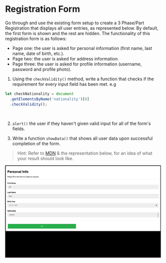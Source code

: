 # Registration Form

Go through and use the existing form setup to create a 3 Phase/Part Registration that displays all user entries, as represented below. By default, the first form is shown and the rest are hidden.
The functionality of this registration form is as follows:

- Page one: the user is asked for personal information (first name, last name, date of birth, etc.).
- Page two: the user is asked for address information.
- Page three: the user is asked for profile information (username, password and profile photo).

1. Using the `checkValidity()` method, write a function that checks if the requirement for every input field has been met. e.g

```javascript
let checkNationality = document
  .getElementsByName('nationality')[0]
  .checkValidity();
```

<br>

2. `alert()` the user if they haven't given valid input for all of the form's fields.

3. Write a function `showData()` that shows all user data upon successful completion of the form.

> Hint: Refer to [MDN](https://developer.mozilla.org/en-US/ 'MDN Homepage')
> & the representation below, for an idea of what your result should look like.

![demo](demo.gif)
